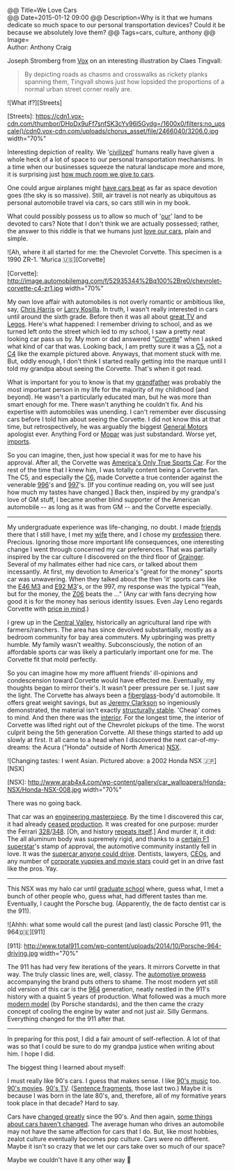 @@ Title=We Love Cars  
@@ Date=2015-01-12 09:00
@@ Description=Why is it that we humans dedicate so much space to our personal transportation devices? Could it be because we absolutely love them?
@@ Tags=cars, culture, anthony
@@ Image=  
Author: Anthony Craig  

Joseph Stromberg from [Vox](http://www.vox.com/xpress/2014/11/18/7236471/cars-pedestrians-roads) on an interesting illustration by Claes Tingvall:

>By depicting roads as chasms and crosswalks as rickety planks spanning them, Tingvall shows just how lopsided the proportions of a normal urban street corner really are.

![What if?][Streets]

[Streets]: https://cdn1.vox-cdn.com/thumbor/DHoDx9uFf7snfSK3cYv96l5Gydg=/1600x0/filters:no_upscale()/cdn0.vox-cdn.com/uploads/chorus_asset/file/2466040/3206.0.jpg width="70%"

Interesting depiction of reality. We '[civilized](https://en.wikipedia.org/wiki/Civilized)' humans really have given a whole heck of a lot of space to our personal transportation mechanisms. In a time when our businesses squeeze the natural landscape more and more, it is surprising just [how much room we give to cars](https://images.duckduckgo.com/iu/?u=http%3A%2F%2Fstatic.wixstatic.com%2Fmedia%2F38caab_fed0a75c541266c4846f41b2fd5bbcbf.jpg_srz_936_485_85_22_0.50_1.20_0.00_jpg_srz&amp;f=1). 

One could argue airplanes might [have cars beat](http://1.bp.blogspot.com/-DNM1il8fGPM/VBKv1zLVz7I/AAAAAAAAG90/Dh2Rr7e9gt4/s1600/Dubai%2BRuler%2BApproves%2B%2432%2Bbillion%2BTo%2BBuild%2BWorld's%2BLargest%2BAirport.jpg) as far as space devotion goes (the sky is so massive). Still, air travel is not nearly as ubiquitous as personal automobile travel via cars, so cars still win in my book.

What could possibly possess us to allow so much of '[our](http://www.alternet.org/immigration/map-destruction-how-europeans-stole-native-land)' land to be devoted to cars? Note that I don't think we are actually possessed; rather, the answer to this riddle is that we humans just [love our cars](http://www.truegoodlove.com/cars.php), plain and simple.

![Ah, where it all started for me: the Chevrolet Corvette. This specimen is a 1990 ZR-1. 'Murica 🇺🇸][Corvette]

[Corvette]: http://image.automobilemag.com/f/52935344%2Bq100%2Bre0/chevrolet-corvette-c4-zr1.jpg width="70%"

My own love affair with automobiles is not overly romantic or ambitious like, say, [Chris Harris](https://en.wikipedia.org/wiki/Drive_(web_series)) or [Larry Kosilla](http://carsalways.com/2013/01/07/the-story-of-larry-kosilla-and-his-passion-for-cars/). In truth, I wasn't really interested in cars until around the sixth grade. Before then it was all about [great TV](https://en.wikipedia.org/wiki/Drive_(web_series)) and [Legos](http://www.amazon.com/Vintage-Barracuda-Pirate-Shooting-Cannons/dp/B0021XFDL0).  Here's what happened: I remember driving to school, and as we turned left onto the street which led to my school, I saw a pretty neat looking car pass us by. My mom or dad answered "[Corvette](http://en.wikipedia.org/wiki/Chevrolet_Corvette)" when I asked what kind of car that was. Looking back, I am pretty sure it was a [C5](http://en.wikipedia.org/wiki/C5_Corvette), not a [C4](http://en.wikipedia.org/wiki/C5_Corvette) like the example pictured above. Anyways, that moment stuck with me. But, oddly enough, I don't think I started really getting into the marque until I told my grandpa about seeing the Corvette. That's when it got read.

What is important for you to know is that my [grandfather](http://www.theoveranalyzed.net/s/Glenn-Gas-O-Teria-1961.jpg) was probably the most important person in my life for the majority of my childhood (and beyond). He wasn't a particularly educated man, but he was more than smart enough for me. There wasn't anything he couldn't fix. And his expertise with automobiles was unending. I can't remember ever discussing cars before I told him about seeing the Corvette. I did not know this at that time, but retrospectively, he was arguably the biggest [General Motors](https://en.wikipedia.org/wiki/General_Motors) apologist ever. Anything Ford or [Mopar](https://en.wikipedia.org/wiki/Mopar) was just substandard. Worse yet, [imports](https://en.wikipedia.org/wiki/Toyota). 

So you can imagine, then, just how special it was for me to have his approval. After all, the Corvette was [America's Only True Sports Car](http://www.amazon.com/Corvette-Americas-Only-True-Sports/dp/B000NR7XKA). For the rest of the time that I knew him, I was totally content being a Corvette fan. The C5, and especially the [C6](https://en.wikipedia.org/wiki/Chevrolet_Corvette_(C6)), made Corvette a true contender against the venerable [996](https://en.wikipedia.org/wiki/Porsche_996)'s and [997](https://en.wikipedia.org/wiki/Porsche_997)'s. [If you continue reading on, you will see just how much my tastes have changed.] Back then, inspired by my grandpa's love of GM stuff, I became another blind supporter of the American automobile -- as long as it was from GM -- and the Corvette especially.

***

My undergraduate experience was life-changing, no doubt. I made [friends](http://twitter.com/The_Real_Hunter) there that I still have, I met my [wife](http://twitter.com/venusautumn) there, and I chose my [profession](https://en.wikipedia.org/wiki/Dentistry) there. Precious. Ignoring those more important life consequences, one interesting change I went through concerned my car preferences. That was partially inspired by the car culture I discovered on the third floor of [Grainger](https://en.wikipedia.org/wiki/Dentistry). Several of my hallmates either had nice cars, or talked about them incessantly. At first, my devotion to America's "great for the money" sports car was unwavering. When they talked about the then 'it' sports cars like the [E46 M3](https://en.wikipedia.org/wiki/BMW_M3#E46_M3) and [E92 M3](https://en.wikipedia.org/wiki/BMW_M3#E90.2F92.2F93_M3)'s, or the 997, my response was the typical "Yeah, but for the money, the [Z06](https://en.wikipedia.org/wiki/Chevrolet_Corvette_(C6)#Z06) beats the ..." (Any car with fans decrying how good it is for the money has serious identity issues. Even Jay Leno regards Corvette with [price in mind](http://www.youtube.com/watch?v=rC_TTqul92I&amp;t=3m59s).)

I grew up in the [Central Valley](https://en.wikipedia.org/wiki/Central_Valley_(California)), historically an agricultural land ripe with farmers/ranchers. The area has since devolved substantially, mostly as a bedroom community for bay area commuters. My upbringing was pretty humble. My family wasn't wealthy. Subconsciously, the notion of an affordable sports car was likely a particularly important one for me. The Corvette fit that mold perfectly.

So you can imagine how my more affluent friends' ill-opinions and condescension toward Corvette would have effected me. Eventually, my thoughts began to mirror their's. It wasn't peer pressure per se. I just saw the light. The Corvette has always been a [fiberglass](https://en.wikipedia.org/wiki/Fiberglass)-body'd automobile. It offers great weight savings, but as [Jeremy Clarkson](https://twitter.com/JeremyClarkson) so ingeniously demonstrated, the material isn't exactly [structurally stable](http://www.youtube.com/watch?v=Ko9kzyqW-l8&amp;t=0m15s). 'Cheap' comes to mind. And then there was the [interior](http://www.coolridesonline.net/news-blog/news-entertainment/why-the-corvette-will-always-suck/). For the longest time, the interior of Corvette was lifted right out of the Chevrolet pickups of the time. The worst culprit being the 5th generation Corvette. All these things started to add up slowly at first. It all came to a head when I discovered the next car-of-my-dreams: the Acura ("Honda" outside of North America) [NSX](https://en.wikipedia.org/wiki/Honda_NSX).

![Changing tastes: I went Asian. Pictured above: a 2002 Honda NSX 🇯🇵][NSX]

[NSX]: http://www.arab4x4.com/wp-content/gallery/car_wallpapers/Honda-NSX/Honda-NSX-008.jpg width="70%"

There was no going back.

That car was an [engineering masterpiece](http://honda-nsx.info/history/). By the time I discovered this car, it had already [ceased production](http://www.nsxprime.com/wiki/Production_Numbers). It was created for one purpose: murder the Ferrari [328](https://en.wikipedia.org/wiki/Ferrari_328)/[348](https://en.wikipedia.org/wiki/Ferrari_348). [Oh, and history [repeats itself](http://jalopnik.com/once-again-the-acura-nsx-targets-ferrari-for-a-fractio-1643380797).] And murder it, it did: The all aluminum body was supremely rigid, and thanks to a [certain F1 superstar](https://en.wikipedia.org/wiki/Ayrton_Senna#cite_note-141)'s stamp of approval, the automotive community instantly fell in love. It was the [supercar anyone could drive](http://www.petrolicious.com/the-acura-nsx-is-faster-because-it-s-better). Dentists, lawyers, [CEOs](http://www.businessinsider.com/larry-ellison-gave-acura-nsx-supercars-presents-2014-9), and any number of [corporate yuppies and movie stars](http://www.nsxprime.com/FAQ/Media/famous.htm) could get in an drive fast like the pros. Yay. 

<hr class="small">

This NSX was my halo car until [graduate school](http://www.llu.edu/dentistry/index.page) where, guess what, I met a bunch of other people who, guess what, had different tastes than me. Eventually, I caught the Porsche bug. (Apparently, the de facto dentist car is the 911).

![Ahhh: what some would call the purest (and last) classic Porsche 911, the 964🇩🇪][911]

[911]: http://www.total911.com/wp-content/uploads/2014/10/Porsche-964-driving.jpg width="70%"

The 911 has had very few iterations of the years. It mirrors Corvette in that way. The truly classic lines are, well, classy. The [automotive prowess](https://en.wikipedia.org/wiki/Porsche_in_motorsport) accompanying the brand puts others to shame. The most modern yet still old version of this car is the [964](https://en.wikipedia.org/wiki/Porsche_964) generation, neatly nestled in the 911's history with a quaint 5 years of production. What followed was a much more [modern model](https://en.wikipedia.org/wiki/Porsche_993https://en.wikipedia.org/wiki/Porsche_993) (by Porsche standards), and the then came the crazy concept of cooling the engine by water and not just air. Silly Germans. Everything changed for the 911 after that.

<hr class="small">

In preparing for this post, I did a fair amount of self-reflection. A lot of that was so that I could be sure to do my grandpa justice when writing about him. I hope I did.

The biggest thing I learned about myself:

I must really like 90's cars. I guess that makes sense. I like [90's music](http://en.wikipedia.org/wiki/1990s_in_music) too. [90's movies](https://en.wikipedia.org/wiki/1990s_in_film). [90's TV](https://en.wikipedia.org/wiki/The_Fresh_Prince_of_Bel-Air). ([Sentence fragments](https://en.wikipedia.org/wiki/Sentence_clause_structure#Incomplete_sentence), those last two.) Maybe it is because I was born in the late 80's, and, therefore, all of my formative years took place in that decade? Hard to say. 

Cars have [changed greatly](http://www.theverge.com/2014/12/26/7451199/tesla-announces-roadster-3-0-an-upgrade-package-with-massive-range) since the 90's. And then again, [some things about cars haven't changed](http://jalopnik.com/alfa-romeo-selling-cars-with-sex-since-pretty-much-alw-1677174438). The average human who drives an automobile may not have the same affection for cars that I do. But, like most hobbies, zealot culture eventually becomes pop culture. Cars were no different. Maybe it isn't so crazy that we let our cars take over so much of our space?

Maybe we couldn't have it any other way 🚗
